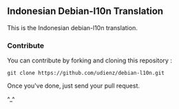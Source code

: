 ## Indonesian Debian-l10n Translation ##

This is the Indonesian debian-l10n translation.

### Contribute ###

You can contribute by forking and cloning this repository :

    git clone https://github.com/udienz/debian-l10n.git
    
Once you've done, just send your pull request. 

^_^
